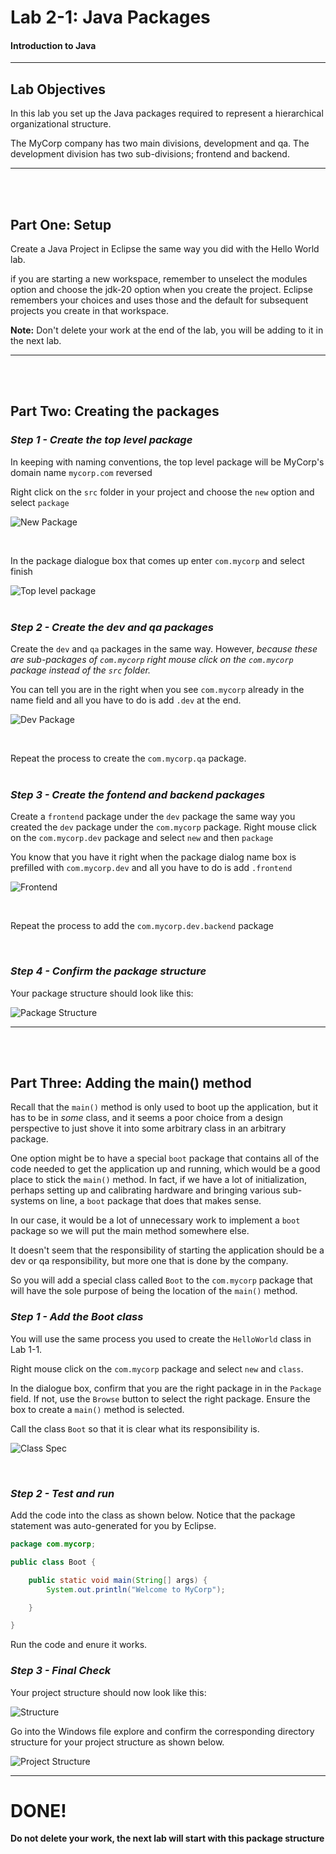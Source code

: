 # Lab 2-1: Java Packages
#### Introduction to Java
---
## Lab Objectives

In this lab you set up the Java packages required to represent a hierarchical organizational structure.

The MyCorp company has two main divisions, development and qa. The development division has two sub-divisions; frontend and backend.

---
<br/>
<br/>

## Part One: Setup

Create a Java Project in Eclipse the same way you did with the Hello World lab. 

if you are starting a new workspace, remember to unselect the modules option and choose the jdk-20 option when you create the project. Eclipse remembers your choices and uses those and the default for subsequent projects you create in that workspace.

**Note:** Don't delete your work at the end of the lab, you will be adding to it in the next lab.

---
<br/>
<br/>

## Part Two: Creating the packages

### _Step 1 - Create the top level package_

In keeping with naming conventions, the top level package will be MyCorp's domain name `mycorp.com` reversed

Right click on the `src` folder in your project and choose the `new` option and select `package`

![New Package](images/Lab2-1_1_TopPackage.png?raw=true)

<br/>

In the package dialogue box that comes up enter `com.mycorp` and select finish

![Top level package](images/Lab2-1_2_commycorp.png?raw=true)
<br/>
<br/>

### _Step 2 - Create the dev and qa packages_

Create the `dev` and `qa` packages in the same way. However, _because these are sub-packages of `com.mycorp` right mouse click on the `com.mycorp` package instead of the `src` folder._

You can tell you are in the right when you see `com.mycorp` already in the name field and all you have to do is add `.dev` at the end.

![Dev Package](images/Lab2-1_3_dev.png?raws=true)

<br/>

Repeat the process to create the `com.mycorp.qa` package.
<br/>
<br/>

### _Step 3 - Create the fontend and backend packages_

Create a `frontend` package under the `dev` package the same way you created the `dev` package under the `com.mycorp` package.  Right mouse click on the `com.mycorp.dev` package and select `new` and then `package`

You know that you have it right when the package dialog name box is prefilled with `com.mycorp.dev` and all you have to do is add `.frontend` 

![Frontend](images/Lab2-1_4_frontend.png?raw=true)

<br/>

Repeat the process to add the `com.mycorp.dev.backend` package

<br/>

### _Step 4 - Confirm the package structure_

Your package structure should look like this:

![Package Structure](images/Lab2-1_5_struct.png?raw=true)

---

<br/>
<br/>

## Part Three: Adding the main() method

Recall that the `main()` method is only used to boot up the application, but it has to be in _some_ class, and it seems a poor choice from a design perspective to just shove it into some arbitrary class in an arbitrary package. 

One option might be to have a special `boot` package that contains all of the code needed to get the application up and running, which would be a good place to stick the `main()` method.  In fact, if we have a lot of initialization, perhaps setting up and calibrating hardware and bringing various sub-systems on line, a `boot` package that does that makes sense.

In our case, it would be a lot of unnecessary work to implement a `boot` package so we will put the main method somewhere else.

It doesn't seem that the responsibility of starting the application should be a dev or qa responsibility, but more one that is done by the company.

So you will add a special class called `Boot` to the `com.mycorp` package that will have the sole purpose of being the location of the `main()` method.

### _Step 1 - Add the Boot class_

You will use the same process you used to create the `HelloWorld` class in Lab 1-1. 

Right mouse click on the `com.mycorp` package and select `new` and `class`.

In the dialogue box, confirm that you are the right package in in the `Package` field. If not, use the `Browse` button to select the right package. Ensure the box to create a `main()` method is selected.

Call the class `Boot` so that it is clear what its responsibility is.

![Class Spec](images/Lab2-1_BootClass.png?raw=true)

<br/>

### _Step 2 - Test and run_

Add the code into the class as shown below. Notice that the package statement was auto-generated for you by Eclipse.

```java
package com.mycorp;

public class Boot {

	public static void main(String[] args) {
		System.out.println("Welcome to MyCorp");

	}

}

```
Run the code and enure it works.

### _Step 3 - Final Check_

Your project structure should now look like this:

![Structure](images/Lab2-1-package.png?raw=true)
<br/>

Go into the Windows file explore and confirm the corresponding directory structure for your project structure as shown below.

![Project Structure](images/Lab2-1_7_files.png?raw=true)

---

# DONE!

**Do not delete your work, the next lab will start with this package structure**

